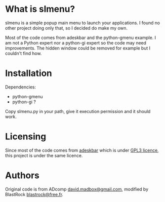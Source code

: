 # What is slmenu?

slmenu is a simple popup main menu to launch your applications. I found no
other project doing only that, so I decided do make my own.

Most of the code comes from adeskbar and the python-gmenu example. I am not a
Python expert nor a python-gi expert so the code may need improvements. The
hidden window could be removed for example but I couldn't find how.

# Installation

Dependencies:

- python-gmenu
- python-gi ?

Copy slmenu.py in your path, give it execution permission and it should work.

# Licensing

Since most of the code comes from [adeskbar](http://adeskbar.tuxfamily.org/)
which is under [GPL3 licence](http://www.gnu.org/licenses/gpl.txt), this
project is under the same licence.

# Authors

Original code is from ADcomp <david.madbox@gmail.com>, modified by BlastRock
<blastrock@free.fr>.
